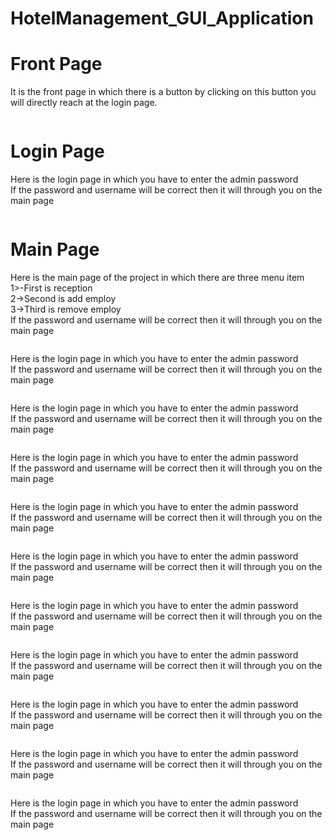 # HotelManagement_GUI_Application
# Front Page
<p> It is the front page in which there is a button by clicking on this button you will directly reach at the login page.</p>
<img src="frontpage.png" alt="">
<h1>Login Page</h1>
<p>Here is the login page in which you have to enter the admin password <br>
If the password and username will be correct then it will through you on the main page </p>
<img src="login_page.png" alt="">
<h1>Main Page</h1>
<p>Here is the main page of the project in which there are three menu item <br>1>-First is reception<br>2->Second is add employ<br>3->Third is remove employ<br>
If the password and username will be correct then it will through you on the main page </p>
<img src="main_page.png" alt="">
<p>Here is the login page in which you have to enter the admin password <br>
If the password and username will be correct then it will through you on the main page </p>
<img src="reception.png" alt="">
<p>Here is the login page in which you have to enter the admin password <br>
If the password and username will be correct then it will through you on the main page </p>
<img src="room_information.png" alt="">
<p>Here is the login page in which you have to enter the admin password <br>
If the password and username will be correct then it will through you on the main page </p>
<img src="room_status.png" alt="">
<p>Here is the login page in which you have to enter the admin password <br>
If the password and username will be correct then it will through you on the main page </p>
<img src="costumer_form.png" alt="">
<p>Here is the login page in which you have to enter the admin password <br>
If the password and username will be correct then it will through you on the main page </p>
<img src="chack_status.png" alt="">
<p>Here is the login page in which you have to enter the admin password <br>
If the password and username will be correct then it will through you on the main page </p>
<img src="add_room.png" alt="">
<p>Here is the login page in which you have to enter the admin password <br>
If the password and username will be correct then it will through you on the main page </p>
<img src="add_employ.png" alt="">
<p>Here is the login page in which you have to enter the admin password <br>
If the password and username will be correct then it will through you on the main page </p>
<img src="add_driver.png" alt="">
<p>Here is the login page in which you have to enter the admin password <br>
If the password and username will be correct then it will through you on the main page </p>
<img src="check_out.png" alt="">
<p>Here is the login page in which you have to enter the admin password <br>
If the password and username will be correct then it will through you on the main page </p>

